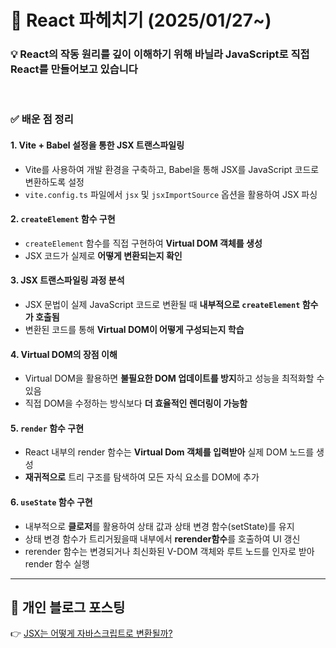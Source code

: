 # 🚀 React 파헤치기 (2025/01/27~)  

### 💡 React의 작동 원리를 깊이 이해하기 위해 바닐라 JavaScript로 직접 React를 만들어보고 있습니다
</br>

### ✅ 배운 점 정리  

#### 1. Vite + Babel 설정을 통한 JSX 트랜스파일링  
- Vite를 사용하여 개발 환경을 구축하고, Babel을 통해 JSX를 JavaScript 코드로 변환하도록 설정  
- `vite.config.ts` 파일에서 `jsx` 및 `jsxImportSource` 옵션을 활용하여 JSX 파싱  

#### 2. `createElement` 함수 구현  
- `createElement` 함수를 직접 구현하여 **Virtual DOM 객체를 생성**  
- JSX 코드가 실제로 **어떻게 변환되는지 확인**  

#### 3. JSX 트랜스파일링 과정 분석  
- JSX 문법이 실제 JavaScript 코드로 변환될 때 **내부적으로 `createElement` 함수가 호출됨**  
- 변환된 코드를 통해 **Virtual DOM이 어떻게 구성되는지 학습**  

#### 4. Virtual DOM의 장점 이해  
- Virtual DOM을 활용하면 **불필요한 DOM 업데이트를 방지**하고 성능을 최적화할 수 있음  
- 직접 DOM을 수정하는 방식보다 **더 효율적인 렌더링이 가능함**

#### 5. `render` 함수 구현 
- React 내부의 render 함수는 **Virtual Dom 객체를 입력받아** 실제 DOM 노드를 생성
- **재귀적으로** 트리 구조를 탐색하여 모든 자식 요소를 DOM에 추가

#### 6. `useState` 함수 구현  
- 내부적으로 **클로저**를 활용하여 상태 값과 상태 변경 함수(setState)를 유지
- 상태 변경 함수가 트리거됬을때 내부에서 **rerender함수**를 호출하여 UI 갱신
- rerender 함수는 변경되거나 최신화된 V-DOM 객체와 루트 노드를 인자로 받아 render 함수 실행

---

## 🔗 개인 블로그 포스팅  
👉 [JSX는 어떻게 자바스크립트로 변환될까?](https://andrew0314.tistory.com/93)  



